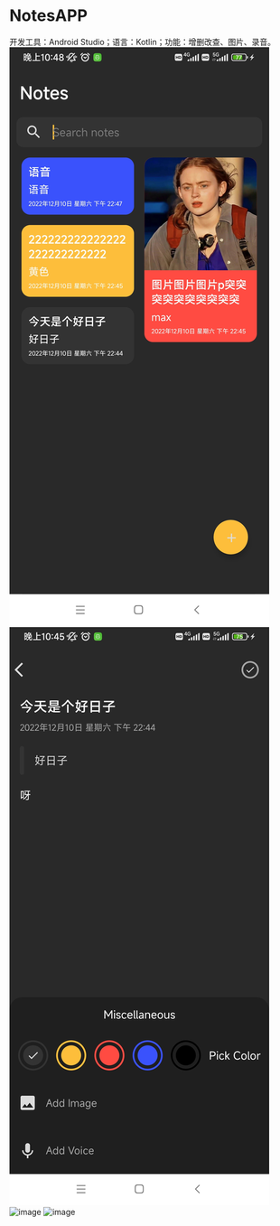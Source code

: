 # NotesAPP
开发工具：Android Studio；语言：Kotlin；功能：增删改查、图片、录音。
![image](https://github.com/lzy0245/NotesAPP/blob/main/photo/%E4%B8%BB%E9%A1%B5.jpg)
![image](https://github.com/lzy0245/NotesAPP/blob/main/photo/%E6%B7%BB%E5%8A%A0%E9%A1%B5.jpg)
![image](https://github.com/user-attachments/assets/0dfe5aec-dfab-4c98-8daa-d24e94de59f8)
![image](https://github.com/user-attachments/assets/12313f20-fe41-4074-b1bf-03bd6540b202)
